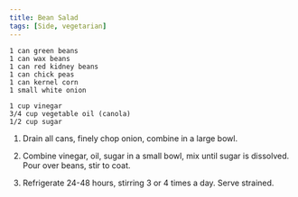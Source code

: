 ```yaml
---
title: Bean Salad
tags: [Side, vegetarian]
---
```


```
1 can green beans
1 can wax beans
1 can red kidney beans
1 can chick peas
1 can kernel corn
1 small white onion

1 cup vinegar
3/4 cup vegetable oil (canola)
1/2 cup sugar
```

1. Drain all cans, finely chop onion, combine in a large bowl.

2. Combine vinegar, oil, sugar in a small bowl, mix until sugar is dissolved. Pour over beans, stir to coat.

3. Refrigerate 24-48 hours, stirring 3 or 4 times a day. Serve strained.
